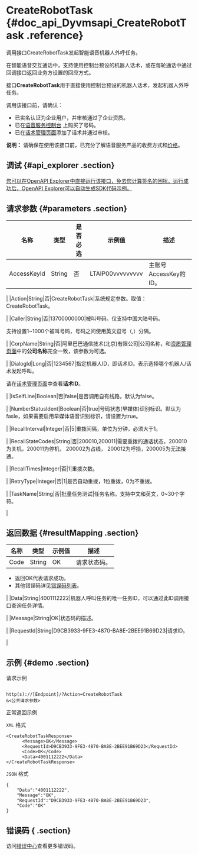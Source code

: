 # CreateRobotTask {#doc_api_Dyvmsapi_CreateRobotTask .reference}

调用接口CreateRobotTask发起智能语音机器人外呼任务。

在智能语音交互通话中，支持使用控制台预设的机器人话术，或在每轮通话中通过回调接口返回业务方设置的回应方式。

接口**CreateRobotTask**用于直接使用控制台预设的机器人话术，发起机器人外呼任务。

调用该接口前，请确认：

-   已实名认证为企业用户，并审核通过了企业资质。
-   已在[语音服务控制台](https://dyvms.console.aliyun.com/dyvms.htm#/number/normal) 上购买了号码。
-   已在[话术管理页面](https://dyvms.console.aliyun.com/dyvms.htm#/smart-call/saas/robot/list)添加了话术并通过审核。

**说明：** 请确保在使用该接口前，已充分了解语音服务产品的收费方式和[价格](https://www.aliyun.com/price/product#/vms/detail)。

## 调试 {#api_explorer .section}

[您可以在OpenAPI Explorer中直接运行该接口，免去您计算签名的困扰。运行成功后，OpenAPI Explorer可以自动生成SDK代码示例。](https://api.aliyun.com/#product=Dyvmsapi&api=CreateRobotTask&type=RPC&version=2017-05-25)

## 请求参数 {#parameters .section}

|名称|类型|是否必选|示例值|描述|
|--|--|----|---|--|
|AccessKeyId|String|否|LTAIP00vvvvvvvvv|主账号AccessKey的ID。

 |
|Action|String|否|CreateRobotTask|系统规定参数。取值：CreateRobotTask。

 |
|Caller|String|否|13700000000|被叫号码。仅支持中国大陆号码。

 支持设置1~1000个被叫号码，号码之间使用英文逗号（,）分隔。

 |
|CorpName|String|否|阿里巴巴通信技术\(北京\)有限公司|公司名称，和[资质管理页面](https://dyvms.console.aliyun.com/dyvms.htm#/corp/normal)中的**公司名称**完全一致，该参数为可选。

 |
|DialogId|Long|否|1234567|指定机器人ID，即话术ID。表示选择哪个机器人/话术发起呼叫。

 请在[话术管理页面](https://dyvms.console.aliyun.com/dyvms.htm#/smart-call/saas/robot/list)中查看**话术ID**。

 |
|IsSelfLine|Boolean|否|false|是否调用自有线路，默认为false。

 |
|NumberStatusIdent|Boolean|否|true|号码状态\(早媒体\)识别标识。默认为fasle，如果需要启用早媒体语音识别标识，请设置为true。

 |
|RecallInterval|Integer|否|5|重拨间隔，单位为分钟，必须大于1。

 |
|RecallStateCodes|String|否|200010,200011|需要重拨的通话状态，200010为关机，200011为停机， 200002为占线， 200012为呼损，200005为无法接通。

 |
|RecallTimes|Integer|否|1|重拨次数。

 |
|RetryType|Integer|否|1|是否自动重拨，1位重拨，0为不重拨。

 |
|TaskName|String|否|批量任务测试|任务名称。支持中文和英文，0~30个字符。

 |

## 返回数据 {#resultMapping .section}

|名称|类型|示例值|描述|
|--|--|---|--|
|Code|String|OK|请求状态码。

 -   返回OK代表请求成功。
-   其他错误码详见[错误码列表](~~112502~~)。

 |
|Data|String|4001112222|机器人呼叫任务的唯一任务ID，可以通过此ID调用接口查询任务详情。

 |
|Message|String|OK|状态码的描述。

 |
|RequestId|String|D9CB3933-9FE3-4870-BA8E-2BEE91B69D23|请求ID。

 |

## 示例 {#demo .section}

请求示例

``` {#request_demo}

http(s)://[Endpoint]/?Action=CreateRobotTask
&<公共请求参数>

```

正常返回示例

`XML` 格式

``` {#xml_return_success_demo}
<CreateRobotTaskResponse>
	  <Message>OK</Message>
	  <RequestId>D9CB3933-9FE3-4870-BA8E-2BEE91B69D23</RequestId>
	  <Code>OK</Code>
	  <Data>4001112222</Data>
</CreateRobotTaskResponse>
```

`JSON` 格式

``` {#json_return_success_demo}
{
	"Data":"4001112222",
	"Message":"OK",
	"RequestId":"D9CB3933-9FE3-4870-BA8E-2BEE91B69D23",
	"Code":"OK"
}
```

## 错误码 { .section}

访问[错误中心](https://error-center.aliyun.com/status/product/Dyvmsapi)查看更多错误码。

